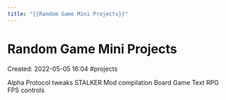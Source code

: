 ```yaml
---
title: "{{Random Game Mini Projects}}"
---
```

# Random Game Mini Projects

Created: 2022-05-05 16:04
#projects 

Alpha Protocol tweaks
STALKER Mod compilation
Board Game
Text RPG
FPS controls

